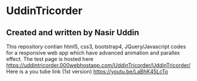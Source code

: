 # UddinTricorder
## Created and written by Nasir Uddin

This repository contian html5, css3, bootstrap4, JQuery/Javascript codes for a responsive web app which have advanced animation and parallex effect.
The test page is hosted here https://uddintricorder.000webhostapp.com/UddinTricorder/UddinTricorder/
Here is a you tube link (1st version)
https://youtu.be/LaBhK45LcTo 

